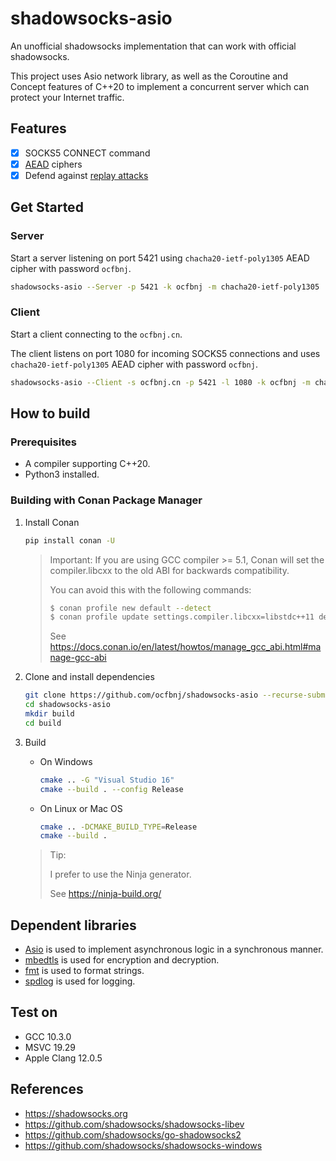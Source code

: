 # shadowsocks-asio

An unofficial shadowsocks implementation that can work with official shadowsocks.

This project uses Asio network library, as well as the Coroutine and Concept features of C++20 to implement a concurrent server which can protect your Internet traffic.

## Features

- [x] SOCKS5 CONNECT command
- [x] [AEAD](https://shadowsocks.org/en/wiki/AEAD-Ciphers.html) ciphers
- [x] Defend against [replay attacks](https://github.com/shadowsocks/shadowsocks-org/issues/44)

## Get Started

### Server

Start a server listening on port 5421 using `chacha20-ietf-poly1305` AEAD cipher with password `ocfbnj`.

~~~bash
shadowsocks-asio --Server -p 5421 -k ocfbnj -m chacha20-ietf-poly1305
~~~

### Client

Start a client connecting to the `ocfbnj.cn`.

The client listens on port 1080 for incoming SOCKS5 connections and uses `chacha20-ietf-poly1305` AEAD cipher with password `ocfbnj`.

~~~bash
shadowsocks-asio --Client -s ocfbnj.cn -p 5421 -l 1080 -k ocfbnj -m chacha20-ietf-poly1305
~~~

## How to build

### Prerequisites

- A compiler supporting C++20.
- Python3 installed.

### Building with Conan Package Manager

1. Install Conan

    ~~~bash
    pip install conan -U
    ~~~

    > Important: If you are using GCC compiler >= 5.1, Conan will set the compiler.libcxx to the old ABI for backwards compatibility.
    >
    > You can avoid this with the following commands:
    >
    > ~~~bash
    > $ conan profile new default --detect
    > $ conan profile update settings.compiler.libcxx=libstdc++11 default
    > ~~~
    >
    > See <https://docs.conan.io/en/latest/howtos/manage_gcc_abi.html#manage-gcc-abi>

2. Clone and install dependencies

    ~~~bash
    git clone https://github.com/ocfbnj/shadowsocks-asio --recurse-submodules
    cd shadowsocks-asio
    mkdir build
    cd build
    ~~~

3. Build
    - On Windows

        ~~~bash
        cmake .. -G "Visual Studio 16"
        cmake --build . --config Release
        ~~~

    - On Linux or Mac OS

        ~~~bash
        cmake .. -DCMAKE_BUILD_TYPE=Release
        cmake --build .
        ~~~

    > Tip:
    >
    > I prefer to use the Ninja generator.
    >
    > See <https://ninja-build.org/>

## Dependent libraries

- [Asio](https://think-async.com/Asio/) is used to implement asynchronous logic in a synchronous manner.
- [mbedtls](https://github.com/ARMmbed/mbedtls) is used for encryption and decryption.
- [fmt](https://github.com/fmtlib/fmt) is used to format strings.
- [spdlog](https://github.com/gabime/spdlog) is used for logging.

## Test on

- GCC 10.3.0
- MSVC 19.29
- Apple Clang 12.0.5

## References

- <https://shadowsocks.org>
- <https://github.com/shadowsocks/shadowsocks-libev>
- <https://github.com/shadowsocks/go-shadowsocks2>
- <https://github.com/shadowsocks/shadowsocks-windows>

